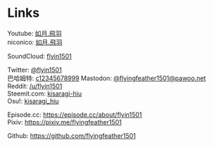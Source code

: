 # Links

Youtube: [如月.飛羽](https://www.youtube.com/channel/UCl_hsqcvdX0XdgBimRQ6R3A)  
niconico: [如月.飛羽](http://www.nicovideo.jp/user/38995186)  

SoundCloud: [flyin1501](https://soundcloud.com/flyin1501)

Twitter: [@flyin1501](https://twitter.com/flyin1501)  
巴哈姆特: [c12345678999](https://home.gamer.com.tw/c12345678999)
Mastodon: [@flyingfeather1501@pawoo.net](https://pawoo.net/@flyingfeather1501)  
Reddit: [/u/flyin1501](https://www.reddit.com/user/flyin1501)  
Steemit.com: [kisaragi-hiu](https://steemit.com/@kisaragi-hiu)  
Osu!: [kisaragi\_hiu](https://osu.ppy.sh/u/3996811)  

Episode.cc: <https://episode.cc/about/flyin1501>  
Pixiv: <https://pixiv.me/flyingfeather1501>  

Github: <https://github.com/flyingfeather1501>  
